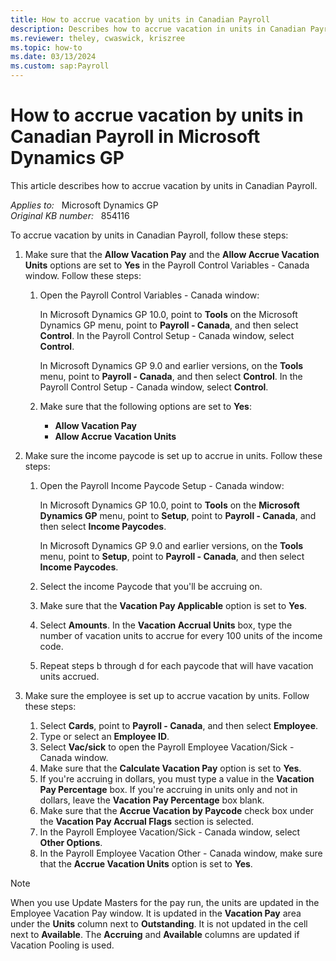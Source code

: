```yaml
---
title: How to accrue vacation by units in Canadian Payroll
description: Describes how to accrue vacation in units in Canadian Payroll in Microsoft Dynamics GP.
ms.reviewer: theley, cwaswick, kriszree
ms.topic: how-to
ms.date: 03/13/2024
ms.custom: sap:Payroll
---
```

# How to accrue vacation by units in Canadian Payroll in Microsoft Dynamics GP

This article describes how to accrue vacation by units in Canadian Payroll.

_Applies to:_ &nbsp; Microsoft Dynamics GP  
_Original KB number:_ &nbsp; 854116

To accrue vacation by units in Canadian Payroll, follow these steps:

1. Make sure that the **Allow Vacation Pay** and the **Allow Accrue Vacation Units** options are set to **Yes** in the Payroll Control Variables - Canada window. Follow these steps:

   1. Open the Payroll Control Variables - Canada window:

      In Microsoft Dynamics GP 10.0, point to **Tools** on the Microsoft Dynamics GP menu, point to **Payroll - Canada**, and then select **Control**. In the Payroll Control Setup - Canada window, select **Control**.

      In Microsoft Dynamics GP 9.0 and earlier versions, on the **Tools** menu, point to **Payroll - Canada**, and then select **Control**. In the Payroll Control Setup - Canada window, select **Control**.

   2. Make sure that the following options are set to **Yes**:
      - **Allow Vacation Pay**
      - **Allow Accrue Vacation Units**

2. Make sure the income paycode is set up to accrue in units. Follow these steps:

   1. Open the Payroll Income Paycode Setup - Canada window:

       In Microsoft Dynamics GP 10.0, point to **Tools** on the **Microsoft Dynamics GP** menu, point to **Setup**, point to **Payroll - Canada**, and then select **Income Paycodes**.

       In Microsoft Dynamics GP 9.0 and earlier versions, on the **Tools** menu, point to **Setup**, point to **Payroll - Canada**, and then select **Income Paycodes**.

   2. Select the income Paycode that you'll be accruing on.
   3. Make sure that the **Vacation Pay Applicable** option is set to **Yes**.
   4. Select **Amounts**. In the **Vacation Accrual Units** box, type the number of vacation units to accrue for every 100 units of the income code.
   5. Repeat steps b through d for each paycode that will have vacation units accrued.

3. Make sure the employee is set up to accrue vacation by units. Follow these steps:
   1. Select **Cards**, point to **Payroll - Canada**, and then select **Employee**.
   2. Type or select an **Employee ID**.
   3. Select **Vac/sick** to open the Payroll Employee Vacation/Sick - Canada window.
   4. Make sure that the **Calculate Vacation Pay** option is set to **Yes**.
   5. If you're accruing in dollars, you must type a value in the **Vacation Pay Percentage** box. If you're accruing in units only and not in dollars, leave the **Vacation Pay Percentage** box blank.
   6. Make sure that the **Accrue Vacation by Paycode** check box under the **Vacation Pay Accrual Flags** section is selected.
   7. In the Payroll Employee Vacation/Sick - Canada window, select **Other Options**.
   8. In the Payroll Employee Vacation Other - Canada window, make sure that the **Accrue Vacation Units** option is set to **Yes**.

> [!NOTE]
> When you use Update Masters for the pay run, the units are updated in the Employee Vacation Pay window. It is updated in the **Vacation Pay** area under the **Units** column next to **Outstanding**. It is not updated in the cell next to **Available**. The **Accruing** and **Available** columns are updated if Vacation Pooling is used.
